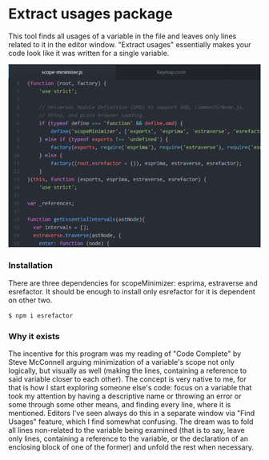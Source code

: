 # Extract usages package

This tool finds all usages of a variable in the file and leaves only lines related to it in the editor window. "Extract usages" essentially makes your code look like it was written for a single variable.

![Extract usages](https://raw.githubusercontent.com/Jaodi/extract-usages/master/img/Animation.gif)

### Installation

There are three dependencies for scopeMinimizer: esprima, estraverse and esrefactor. It should be enough to install only esrefactor for it is dependent on other two.

```sh
$ npm i esrefactor
```

### Why it exists

The incentive for this program was my reading of "Code Complete" by Steve McConnell arguing minimization of a variable's scope not only logically, but visually as well (making the lines, containing a reference to said variable closer to each other). The concept is very native to me, for that is how I start exploring someone else's code: focus on a variable that took my attention by having a descriptive name or throwing an error or some through some other means, and finding every line, where it is mentioned.
Editors I've seen always do this in a separate window via "Find Usages" feature, which I find somewhat confusing. The dream was to fold all lines non-related to the variable being examined (that is to say, leave only lines, containing a reference to the variable, or the declaration of an enclosing block of one of the former) and unfold the rest when necessary.
